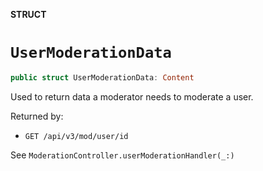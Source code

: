 **STRUCT**

# `UserModerationData`

```swift
public struct UserModerationData: Content
```

Used to return data a moderator needs to moderate a user. 

Returned by:
* `GET /api/v3/mod/user/id`

See `ModerationController.userModerationHandler(_:)`
